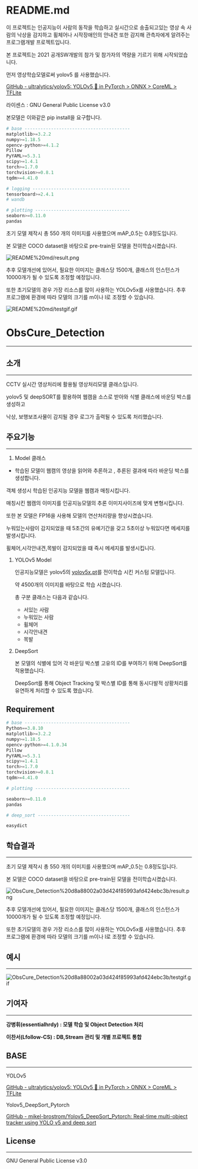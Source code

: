 # README.md

이 프로젝트는 인공지능이 사람의 동작을 학습하고 실시간으로 송출되고있는 영상 속 사람의 낙상을 감지하고 휠체어나 시작장애인의 안내견 또한 감지해 관측자에게 알려주는 프로그램개발 프로젝트입니다.

본 프로젝트는 2021 공개SW개발의 참가 및 참가자의 역량을 기르기 위해 시작되었습니다. 

먼저 영상학습모델로써 yolov5 를 사용했습니다. 

[GitHub - ultralytics/yolov5: YOLOv5 🚀 in PyTorch > ONNX > CoreML > TFLite](https://github.com/ultralytics/yolov5)

라이센스 : GNU General Public License v3.0

본모델은 이와같은 pip install을 요구합니다.

```python
# base ----------------------------------------
matplotlib>=3.2.2
numpy>=1.18.5
opencv-python>=4.1.2
Pillow
PyYAML>=5.3.1
scipy>=1.4.1
torch>=1.7.0
torchvision>=0.8.1
tqdm>=4.41.0

# logging -------------------------------------
tensorboard>=2.4.1
# wandb

# plotting ------------------------------------
seaborn>=0.11.0
pandas
```

초기 모델 제작시 총 550 개의 이미지를 사용했으며 mAP_0.5는  0.8정도입니다.

본 모델은 COCO dataset을 바탕으로 pre-train된 모델을 전이학습시켰습니다.

![README%20md/result.png](README/result.png)

추후 모델개선에 있어서, 필요한 이미지는 클래스당 1500개, 클래스의 인스턴스가 10000개가 될 수 있도록 조정할 예정입니다.

또한 초기모델의 경우 가장 리소스를 많이 사용하는 YOLOv5x를 사용했습니다. 추후 프로그램에 환경에 따라 모델의 크기를 m이나 l로 조정할 수 있습니다.

![README%20md/testgif.gif](README/testgif.gif)
# ObsCure_Detection

---

## 소개

---

CCTV 실시간 영상처리에 활용될 영상처리모델 클래스입니다.

yolov5 및 deepSORT를 활용하여 웹캠을 소스로 받아와 식별 클래스에 바운딩 박스를 생성하고

낙상, 보행보조사물이 감지될 경우 로그가 출력될 수 있도록 처리했습니다.

## 주요기능

---

1.  Model 클래스 
- 학습된 모델이 웹캠의 영상을 읽어와 추론하고 , 추론된 결과에 따라 바운딩 박스를 생성합니다.

객체 생성시 학습된 인공지능 모델을 웹캠과 매칭시킵니다. 

매칭시킨 웹캠의 이미지를 인공지능모델의 추론 이미지사이즈에 맞게 변형시킵니다.

또한 본 모델은 FP16을 사용해 모델의 연산처리량을 향상시켰습니다.

누워있는사람이 감지되었을 때 5초간의 유예기간을 갖고 5초이상 누워있다면 메세지를 발생시킵니다.

휠체어,시각안내견,목발이 감지되었을 떄 즉시 메세지를 발생시킵니다.

1. YOLOv5 Model

    인공지능모델은 yolov5의 [yolov5x.pt](http://yolov5x.pt)를 전이학습 시킨 커스텀 모델입니다.

    약 4500개의 이미지를 바탕으로 학습 시켰습니다.

    총 구분 클래스는 다음과 같습니다.

    - 서있는 사람
    - 누워있는 사람
    - 휠체어
    - 시각안내견
    - 목발

1. DeepSort

    본 모델의 식별에 있어 각 바운딩 박스별 고유의 ID를 부여하기 위해 DeepSort를 적용했습니다.

    DeepSort를 통해 Object Tracking 및 박스별 ID를 통해 동시다발적 상황처리를 유연하게 처리할 수 있도록 했습니다.

## Requirement

```python
# base ----------------------------------------
Python==3.8.10
matplotlib>=3.2.2
numpy>=1.18.5
opencv-python>=4.1.0.34
Pillow
PyYAML>=5.3.1
scipy>=1.4.1
torch>=1.7.0
torchvision>=0.8.1
tqdm>=4.41.0

# plotting ------------------------------------

seaborn>=0.11.0
pandas

# deep_sort -----------------------------------

easydict
```

## 학습결과

---

초기 모델 제작시 총 550 개의 이미지를 사용했으며 mAP_0.5는  0.8정도입니다.

본 모델은 COCO dataset을 바탕으로 pre-train된 모델을 전이학습시켰습니다.

![ObsCure_Detection%20d8a88002a03d424f85993afd424ebc3b/result.png](README/result.png)

추후 모델개선에 있어서, 필요한 이미지는 클래스당 1500개, 클래스의 인스턴스가 10000개가 될 수 있도록 조정할 예정입니다.

또한 초기모델의 경우 가장 리소스를 많이 사용하는 YOLOv5x를 사용했습니다. 추후 프로그램에 환경에 따라 모델의 크기를 m이나 l로 조정할 수 있습니다.

## 예시

---

![ObsCure_Detection%20d8a88002a03d424f85993afd424ebc3b/testgif.gif](README/testgif.gif)

## 기여자

---

**강병휘(essentialhrdy) : 모델 학습 및 Object Detection 처리**

**이찬서(Lfollow-CS) : DB,Stream 관리 및 개별 프로젝트 통합**

## BASE

---

YOLOv5

[GitHub - ultralytics/yolov5: YOLOv5 🚀 in PyTorch > ONNX > CoreML > TFLite](https://github.com/ultralytics/yolov5)

Yolov5_DeepSort_Pytorch

[GitHub - mikel-brostrom/Yolov5_DeepSort_Pytorch: Real-time multi-object tracker using YOLO v5 and deep sort](https://github.com/mikel-brostrom/Yolov5_DeepSort_Pytorch)

## License

---

GNU General Public License v3.0